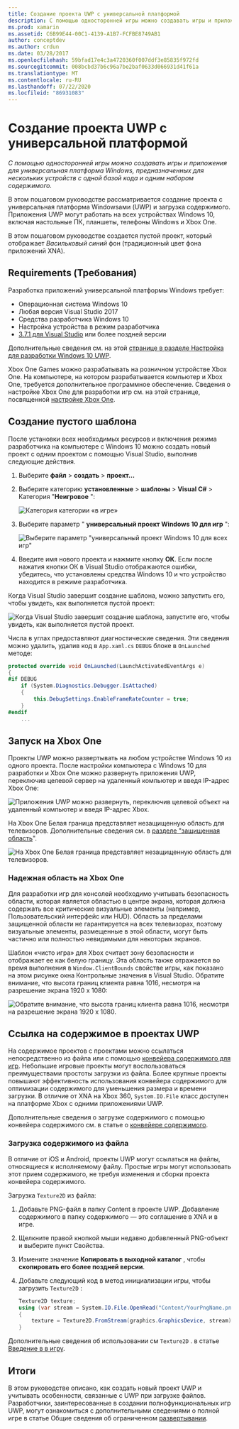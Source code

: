 ```yaml
---
title: Создание проекта UWP с универсальной платформой
description: С помощью односторонней игры можно создавать игры и приложения для универсальная платформа Windows, предназначенных для нескольких устройств с одной базой кода и одним набором содержимого.
ms.prod: xamarin
ms.assetid: C6B99E44-00C1-4139-A1B7-FCFBE8749AB1
author: conceptdev
ms.author: crdun
ms.date: 03/28/2017
ms.openlocfilehash: 59bfad17e4c3a4720360f007ddf3e85835f972fd
ms.sourcegitcommit: 008bcbd37b6c96a7be2baf0633d066931d41f61a
ms.translationtype: MT
ms.contentlocale: ru-RU
ms.lasthandoff: 07/22/2020
ms.locfileid: "86931083"
---
```

# <a name="creating-a-monogame-uwp-project"></a>Создание проекта UWP с универсальной платформой

_С помощью односторонней игры можно создавать игры и приложения для универсальная платформа Windows, предназначенных для нескольких устройств с одной базой кода и одним набором содержимого._

В этом пошаговом руководстве рассматривается создание проекта с универсальная платформа Windowsами (UWP) и загрузка содержимого. Приложения UWP могут работать на всех устройствах Windows 10, включая настольные ПК, планшеты, телефоны Windows и Xbox One.

В этом пошаговом руководстве создается пустой проект, который отображает *Васильковый синий* фон (традиционный цвет фона приложений XNA).

## <a name="requirements"></a>Requirements (Требования)

Разработка приложений универсальной платформы Windows требует:

- Операционная система Windows 10
- Любая версия Visual Studio 2017
- Средства разработчика Windows 10
- Настройка устройства в режим разработчика
- [3.7.1 для Visual Studio](http://community.monogame.net/t/monogame-3-7-1-release/11173) или более поздней версии

Дополнительные сведения см. на этой [странице в разделе Настройка для разработки Windows 10 UWP](https://msdn.microsoft.com/windows/uwp/get-started/get-set-up).

Xbox One Games можно разрабатывать на розничном устройстве Xbox One. На компьютере, на котором разрабатывается компьютер и Xbox One, требуется дополнительное программное обеспечение. Сведения о настройке Xbox One для разработки игр см. на этой странице, посвященной [настройке Xbox One](https://msdn.microsoft.com/windows/uwp/xbox-apps/index).

## <a name="creating-an-empty-template"></a>Создание пустого шаблона

После установки всех необходимых ресурсов и включения режима разработчика на компьютере с Windows 10 можно создать новый проект с одним проектом с помощью Visual Studio, выполнив следующие действия.

1. Выберите **файл**  >  **создать**  >  **проект...**
1. Выберите категорию **установленные**  >  **шаблоны**  >  **Visual C#**  >  Категория "**Неигровое** ":

    ![Категория категории «в игре»](uwp-images/image1.png)

1. Выберите параметр " **универсальный проект Windows 10 для игр** ":

    ![Выберите параметр "универсальный проект Windows 10 для всех игр"](uwp-images/image2.png)

1. Введите имя нового проекта и нажмите кнопку **ОК**.
Если после нажатия кнопки ОК в Visual Studio отображаются ошибки, убедитесь, что установлены средства Windows 10 и что устройство находится в режиме разработчика.

Когда Visual Studio завершит создание шаблона, можно запустить его, чтобы увидеть, как выполняется пустой проект:

![Когда Visual Studio завершит создание шаблона, запустите его, чтобы увидеть, как выполняется пустой проект.](uwp-images/image3.png)

Числа в углах предоставляют диагностические сведения. Эти сведения можно удалить, удалив код в `App.xaml.cs` `DEBUG` блоке в `OnLaunched` методе:

```csharp
protected override void OnLaunched(LaunchActivatedEventArgs e)
{
#if DEBUG
    if (System.Diagnostics.Debugger.IsAttached)
    {
        this.DebugSettings.EnableFrameRateCounter = true;
    }
#endif
    ...
```

## <a name="running-on-xbox-one"></a>Запуск на Xbox One

Проекты UWP можно развертывать на любом устройстве Windows 10 из одного проекта. После настройки компьютера с Windows 10 для разработки и Xbox One можно развернуть приложения UWP, переключив целевой сервер на удаленный компьютер и введя IP-адрес Xbox One:

![Приложения UWP можно развернуть, переключив целевой объект на удаленный компьютер и введя IP-адрес Xbox.](uwp-images/remote.png)

На Xbox One Белая граница представляет незащищенную область для телевизоров. Дополнительные сведения см. в [разделе "защищенная область](#safe-area-on-xbox-one)".

![На Xbox One Белая граница представляет незащищенную область для телевизоров.](uwp-images/safearea.png)

### <a name="safe-area-on-xbox-one"></a>Надежная область на Xbox One

Для разработки игр для консолей необходимо учитывать безопасность области, которая является областью в центре экрана, которая должна содержать все критические визуальные элементы (например, Пользовательский интерфейс или HUD). Область за пределами защищенной области не гарантируется на всех телевизорах, поэтому визуальные элементы, размещенные в этой области, могут быть частично или полностью невидимыми для некоторых экранов.

Шаблон «чисто игра» для Xbox считает зону безопасности и отображает ее как белую границу. Эта область также отражается во время выполнения в `Window.ClientBounds` свойстве игры, как показано на этом рисунке окна Контрольные значения в Visual Studio. Обратите внимание, что высота границ клиента равна 1016, несмотря на разрешение экрана 1920 x 1080:

![Обратите внимание, что высота границ клиента равна 1016, несмотря на разрешение экрана 1920 x 1080.](uwp-images/clientbounds.png)

## <a name="referencing-content-in-uwp-projects"></a>Ссылка на содержимое в проектах UWP

На содержимое проектов с проектами можно ссылаться непосредственно из файла или с помощью [конвейера содержимого для игр](https://github.com/xamarin/docs-archive/blob/master/Docs/CocosSharp/content-pipeline/introduction.md). Небольшие игровые проекты могут воспользоваться преимуществами простоты загрузки из файла. Более крупные проекты повышают эффективность использования конвейера содержимого для оптимизации содержимого для уменьшения размера и времени загрузки. В отличие от XNA на Xbox 360, `System.IO.File` класс доступен на платформе Xbox с одними приложениями UWP.

Дополнительные сведения о загрузке содержимого с помощью конвейера содержимого см. в статье о [конвейере содержимого](https://github.com/xamarin/docs-archive/blob/master/Docs/CocosSharp/content-pipeline/introduction.md).

### <a name="loading-content-from-file"></a>Загрузка содержимого из файла

В отличие от iOS и Android, проекты UWP могут ссылаться на файлы, относящиеся к исполняемому файлу. Простые игры могут использовать этот прием содержимого, не требуя изменения и сборки проекта конвейера содержимого.

Загрузка `Texture2D` из файла:

1. Добавьте PNG-файл в папку Content в проекте UWP. Добавление содержимого в папку содержимого — это соглашение в XNA и в игре.
1. Щелкните правой кнопкой мыши недавно добавленный PNG-объект и выберите пункт Свойства.
1. Измените значение **Копировать в выходной каталог** , чтобы **скопировать его более поздней версии**.
1. Добавьте следующий код в метод инициализации игры, чтобы загрузить `Texture2D` :

    ```csharp
    Texture2D texture;
    using (var stream = System.IO.File.OpenRead("Content/YourPngName.png"))
    {
        texture = Texture2D.FromStream(graphics.GraphicsDevice, stream);
    }
    ```

Дополнительные сведения об использовании см `Texture2D` . в статье [Введение в в игру](~/graphics-games/monogame/introduction/index.md).

## <a name="summary"></a>Итоги

В этом руководстве описано, как создать новый проект UWP и учитывать особенности, связанные с UWP при загрузке файлов. Разработчики, заинтересованные в создании полнофункциональных игр UWP, могут ознакомиться с дополнительными сведениями о полной игре в статье Общие сведения об ограниченном [развертывании](~/graphics-games/monogame/introduction/index.md).

